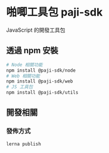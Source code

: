 # 啪唧工具包 paji-sdk

JavaScript 的開發工具包

## 透過 npm 安裝

```bash
# Node 相關功能
npm install @paji-sdk/node
# Web 相關功能
npm install @paji-sdk/web
# JS 工具包
npm install @paji-sdk/utils
```

## 開發相關

### 發佈方式

```bash
lerna publish
```
